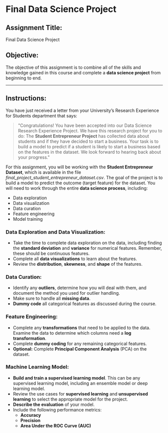 <h1><b>Final Data Science Project</b></h1>

<h2><b>Assignment Title:</b></h2>
<p>Final Data Science Project</p>

<h2><b>Objective:</b></h2>
<p>The objective of this assignment is to combine all of the skills and knowledge gained in this course and complete a <b>data science project</b> from beginning to end.</p>

<hr>

<h2><b>Instructions:</b></h2>
<p>You have just received a letter from your University’s Research Experience for Students department that says:</p>
<blockquote>
    "Congratulations! You have been accepted into our Data Science Research Experience Project. We have this research project for you to do: The <b>Student Entrepreneur Project</b> has collected data about students and if they have decided to start a business. Your task is to build a model to predict if a student is likely to start a business based on the features in the dataset. We look forward to hearing back about your progress."
</blockquote>
<p>For this assignment, you will be working with the <b>Student Entrepreneur Dataset</b>, which is available in the file <i>final_project_student_entrepreneur_dataset.csv</i>. The goal of the project is to build a model to predict the outcome (target feature) for the dataset. You will need to work through the entire <b>data science process</b>, including:</p>
<ul>
    <li>Data exploration</li>
    <li>Data visualization</li>
    <li>Data curation</li>
    <li>Feature engineering</li>
    <li>Model training</li>
</ul>

<h3><b>Data Exploration and Data Visualization:</b></h3>
<ul>
    <li>Take the time to complete data exploration on the data, including finding the <b>standard deviation</b> and <b>variance</b> for numerical features. Remember, these should be continuous features.</li>
    <li>Complete all <b>data visualizations</b> to learn about the features.</li>
    <li>Review the <b>distribution</b>, <b>skewness</b>, and <b>shape</b> of the features.</li>
</ul>

<h3><b>Data Curation:</b></h3>
<ul>
    <li>Identify any <b>outliers</b>, determine how you will deal with them, and document the method you used for outlier handling.</li>
    <li>Make sure to handle all <b>missing data</b>.</li>
    <li><b>Dummy code</b> all categorical features as discussed during the course.</li>
</ul>

<h3><b>Feature Engineering:</b></h3>
<ul>
    <li>Complete any <b>transformations</b> that need to be applied to the data. Examine the data to determine which columns need a <b>log transformation</b>.</li>
    <li>Complete <b>dummy coding</b> for any remaining categorical features.</li>
    <li><b>Optional:</b> Complete <b>Principal Component Analysis</b> (PCA) on the dataset.</li>
</ul>

<h3><b>Machine Learning Model:</b></h3>
<ul>
    <li><b>Build and train a supervised learning model</b>. This can be any supervised learning model, including an ensemble model or deep learning model.</li>
    <li>Review the use cases for <b>supervised learning</b> and <b>unsupervised learning</b> to select the appropriate model for the project.</li>
    <li><b>Describe the evaluation</b> of your model.</li>
    <li>Include the following performance metrics:
        <ul>
            <li><b>Accuracy</b></li>
            <li><b>Precision</b></li>
            <li><b>Area Under the ROC Curve (AUC)</b></li>
        </ul>
    </li>
</ul>
